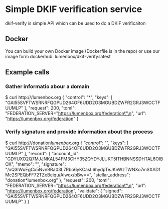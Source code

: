 Simple DKIF verification service
=======================================================
dkif-verify is simple API which can be used to do a DKIF verificaiton

## Docker
You can build your own Docker image (Dockerfile is in the repo) or use our image form dockerhub: lumenbox/dkif-verify:latest

## Example calls

### Gather informatio abour a domain
$ curl http://<hostname>/lumenbox.org
{
  "control": "*", 
  "keys": [
    "GAI55SVFTWSRNRFQGPUD264OF6UDD2O3MGUBDZWFR2GRJ3WOCTFUUMLP"
  ], 
  "request": 200, 
  "toml": "FEDERATION_SERVER=\"https://lumenbox.org/federation\"\n", 
  "url": "https://lumenbox.org/federation"
}

### Verify signature and provide information about the process
$ curl http://<hostname>/donation*lumenbox.org
{
  "control": "*", 
  "keys": [
    "GAI55SVFTWSRNRFQGPUD264OF6UDD2O3MGUBDZWFR2GRJ3WOCTFUUMLP"
  ], 
  "record": {
    "account_id": "GDYUXO2Q7MJJNKAL54FM3CHY35ZQYDYJLUKT5ITHBNNSSDHTAL6OIBOX", 
    "memo": "", 
    "signature": "/xQ3lWuEgCx5NvnBBa03L7Rbo6yKCasL6hydpTeJKnWzTWNXo7mSXADfMc2SPEQbFF72TZeBciqu/Aiwox/bBw==", 
    "stellar_address": "donation*lumenbox.org"
  }, 
  "request": 200, 
  "toml": "FEDERATION_SERVER=\"https://lumenbox.org/federation\"\n", 
  "url": "https://lumenbox.org/federation", 
  "validate": {
    "signed": "GAI55SVFTWSRNRFQGPUD264OF6UDD2O3MGUBDZWFR2GRJ3WOCTFUUMLP"
  }
}

